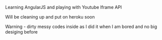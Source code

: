 Learning AngularJS and playing with Youtube Iframe API

Will be cleaning up and put on heroku soon

Warning - dirty messy codes inside as I did it when I am bored and no big desiging before


